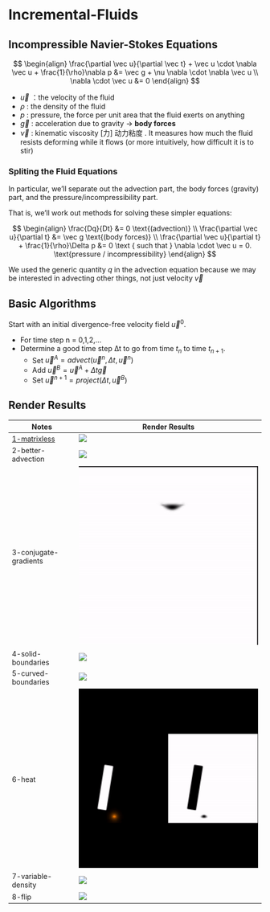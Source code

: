 # Incremental-Fluids

## Incompressible Navier-Stokes Equations

$$
\begin{align}
\frac{\partial \vec u}{\partial \vec t} + \vec u \cdot \nabla \vec u + \frac{1}{\rho}\nabla p &= \vec g + \nu \nabla \cdot \nabla \vec u \\
\nabla \cdot \vec u &= 0
\end{align}
$$

- $\vec u$ ：the velocity of the fluid
- $\rho$ : the density of the fluid
- $p$ : pressure, the force per unit area that the fluid exerts on anything
- $\vec g$ : acceleration due to gravity → **body forces**
- $\vec \nu$ : kinematic viscosity [力] 动力粘度 . It measures how much the fluid resists deforming while it flows (or more intuitively, how difficult it is to stir)

### Spliting the Fluid Equations

In particular, we’ll separate out the advection part, the body forces (gravity) part, and the pressure/incompressibility part.

That is, we’ll work out methods for solving these simpler equations:

$$
\begin{align}
\frac{Dq}{Dt} &= 0 \text{(advection)} \\
\frac{\partial \vec u}{\partial t} &= \vec g \text{(body forces)} \\
\frac{\partial \vec u}{\partial t} + \frac{1}{\rho}\Delta p &= 0 \text { such that } \nabla \cdot \vec u = 0. \text{pressure / incompressibility}
\end{align}
$$

We used the generic quantity $q$ in the advection equation because we may be interested in advecting other things, not just velocity $\vec v$

## Basic Algorithms

Start with an initial divergence-free velocity field $\vec u^0$.

- For time step n = 0,1,2,...
- Determine a good time step ∆t to go from time $t_n$ to time $t_{n+1}$.
  - Set $\vec u^A = advect(\vec u^n, \Delta t, \vec u^n)$
  - Add $\vec u^B = \vec u^A + \Delta t \vec g$
  - Set $\vec u^{n+1} = project(\Delta t, \vec u^B)$

## Render Results

| Notes                                    | Render Results                                    |
| ---------------------------------------- | ------------------------------------------------- |
| [1-matrixless](./1-matrixless/README.md) | ![](./1-matrixless/result/0001-0400.gif)          |
| 2-better-advection                       | ![](./2-better-advection/result/0001-0400.gif)    |
| 3-conjugate-gradients                    | ![](./3-conjugate-gradients/result/0001-0087.gif) |
| 4-solid-boundaries                       | ![](./4-solid-boundaries/result/0001-0400.gif)    |
| 5-curved-boundaries                      | ![](./5-curved-boundaries/result/0001-0400.gif)   |
| 6-heat                                   | ![](./6-heat/result/0001-0160.gif)                |
| 7-variable-density                       | ![](./7-variable-density/result/0001-0400.gif)    |
| 8-flip                                   | ![](./8-flip/result/0001-0800.gif)                |
